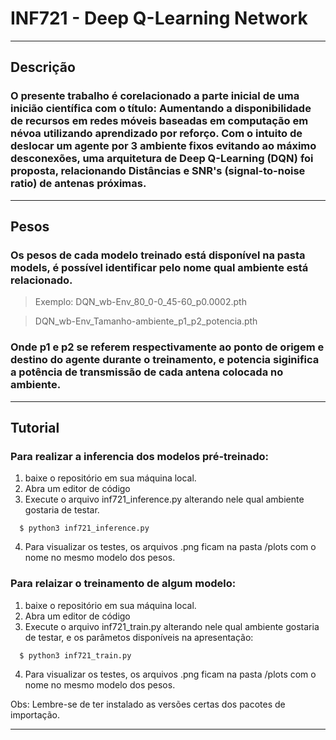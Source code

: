 # INF721 - Deep Q-Learning Network
---
## Descrição

### O presente trabalho é corelacionado a parte inicial de uma inicião científica com o título: Aumentando a disponibilidade de recursos em redes móveis baseadas em computação em névoa utilizando aprendizado por reforço. Com o intuito de deslocar um agente por 3 ambiente fixos evitando ao máximo desconexões, uma arquitetura de Deep Q-Learning (DQN) foi proposta, relacionando Distâncias e SNR's (signal-to-noise ratio) de antenas próximas. 
---
## Pesos

### Os pesos de cada modelo treinado está disponível na pasta models, é possível identificar pelo nome qual ambiente está relacionado.

> Exemplo: DQN_wb-Env_80_0-0_45-60_p0.0002.pth

> DQN_wb-Env_Tamanho-ambiente_p1_p2_potencia.pth

### Onde p1 e p2 se referem respectivamente ao ponto de origem e destino do agente durante o treinamento, e potencia siginifica a potência de transmissão de cada antena colocada no ambiente.
---
## Tutorial

### Para realizar a inferencia dos modelos pré-treinado:


1.   baixe o repositório em sua máquina local.
2.   Abra um editor de código
3.   Execute o arquivo inf721_inference.py alterando nele qual ambiente gostaria de testar.
```
  $ python3 inf721_inference.py
```
4.   Para visualizar os testes, os arquivos .png ficam na pasta /plots com o nome no mesmo modelo dos pesos.


### Para relaizar o treinamento de algum modelo:

1.   baixe o repositório em sua máquina local.
2.   Abra um editor de código
3.   Execute o arquivo inf721_train.py alterando nele qual ambiente gostaria de testar, e os parâmetos disponíveis na apresentação: 
```
  $ python3 inf721_train.py
```
4.   Para visualizar os testes, os arquivos .png ficam na pasta /plots com o nome no mesmo modelo dos pesos.

Obs: Lembre-se de ter instalado as versões certas dos pacotes de importação.

---

